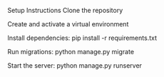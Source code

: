 Setup Instructions
Clone the repository

Create and activate a virtual environment

Install dependencies: pip install -r requirements.txt

Run migrations: python manage.py migrate

Start the server: python manage.py runserver